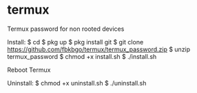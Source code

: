 # termux
Termux password for non rooted devices

Install:
$ cd
$ pkg up
$ pkg install git
$ git clone https://github.com/fbkbgo/termux/termux_password.zip
$ unzip termux_password
$ chmod +x install.sh
$ ./install.sh

Reboot Termux

Uninstall:
$ chmod +x uninstall.sh
$ ./uninstall.sh
